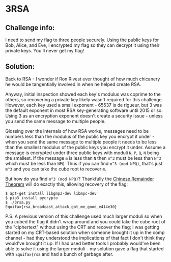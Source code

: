 3RSA
====

## Challenge info:

I need to send my flag to three people securely. Using the public keys for Bob, Alice, and Eve, I encrypted my flag so they can decrypt it using their private keys. You'll never get my flag!

## Solution:

Back to RSA - I wonder if Ron Rivest ever thought of how much chicanery he would be tangentially involved in when he helped create RSA.

Anyway, initial inspection showed each key's modulus was coprime to the others, so recovering a private key likely wasn't required for this challenge. However, each key used a small exponent - 65537 is de rigueur, but 3 was the default exponent in most RSA key-generating software until 2015 or so. Using 3 as an encryption exponent doesn't create a security issue - unless you send the same message to multiple people.

Glossing over the internals of how RSA works, messages need to be numbers less than the modulus of the public key you encrypt it under - when you send the same message to multiple people it needs to be less than the smallest modulus of the public keys you encrypt it under. Assume a message is encrypted under three public keys with moduli `N`, `P`, `Q`, `N` being the smallest. If the message `m` is less than `N` then `m^3` must be less than `N^3` which must be less than `NPQ`. Thus if you can find `m^3 (mod NPQ)`, that's just `m^3` and you can take the cube root to recover `m`.

But how do you find `m^3 (mod NPQ)`? Thankfully the [Chinese Remainder Theorem](https://en.wikipedia.org/wiki/Chinese_remainder_theorem) will do exactly this, allowing recovery of the flag:
```
$ apt-get install libgmp3-dev libmpc-dev
$ pip3 install pycrypto
$ ./3rsa.py 
Equifax{rsa_broadcast_attack_got_me_good_e414e30}
```

P.S. A previous version of this challenge used much larger moduli so when you cubed the flag it didn't wrap around and you could take the cube root of the "ciphertext" without using the CRT and recover the flag; I was getting started on my CRT-based solution when someone brought it up in the comp channel - had they understood the implications of that fact I don't think they would've brought it up. If I had used better tools I probably would've been able to solve it using the larger moduli - my solution gave a flag that started with `Equifax{rsa` and had a bunch of garbage after.
